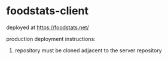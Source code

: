 # foodstats-client

deployed at https://foodstats.net/

production deployment instructions:
1. repository must be cloned adjacent to the server repository
